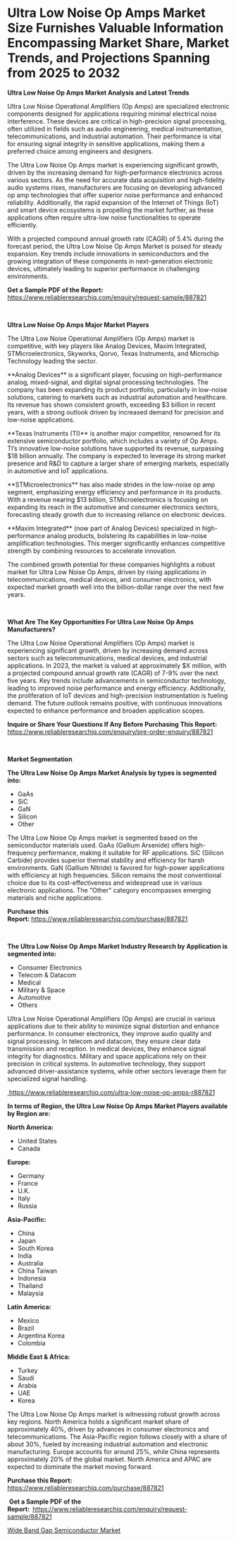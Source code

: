 <p><h1>Ultra Low Noise Op Amps Market Size Furnishes Valuable Information Encompassing Market Share, Market Trends, and Projections Spanning from 2025 to 2032</h1></p><p><strong>Ultra Low Noise Op Amps Market Analysis and Latest Trends</strong></p>
<p><p>Ultra Low Noise Operational Amplifiers (Op Amps) are specialized electronic components designed for applications requiring minimal electrical noise interference. These devices are critical in high-precision signal processing, often utilized in fields such as audio engineering, medical instrumentation, telecommunications, and industrial automation. Their performance is vital for ensuring signal integrity in sensitive applications, making them a preferred choice among engineers and designers.</p><p>The Ultra Low Noise Op Amps market is experiencing significant growth, driven by the increasing demand for high-performance electronics across various sectors. As the need for accurate data acquisition and high-fidelity audio systems rises, manufacturers are focusing on developing advanced op amp technologies that offer superior noise performance and enhanced reliability. Additionally, the rapid expansion of the Internet of Things (IoT) and smart device ecosystems is propelling the market further, as these applications often require ultra-low noise functionalities to operate efficiently.</p><p>With a projected compound annual growth rate (CAGR) of 5.4% during the forecast period, the Ultra Low Noise Op Amps Market is poised for steady expansion. Key trends include innovations in semiconductors and the growing integration of these components in next-generation electronic devices, ultimately leading to superior performance in challenging environments.</p></p>
<p><strong>Get a Sample PDF of the Report:&nbsp;</strong> <a href="https://www.reliableresearchiq.com/enquiry/request-sample/887821?utm_campaign=2245&utm_medium=2&utm_source=Github&utm_content=ia&utm_term=10022025&utm_id=ultra-low-noise-op-amps">https://www.reliableresearchiq.com/enquiry/request-sample/887821</a></p>
<p>&nbsp;</p>
<p><strong>Ultra Low Noise Op Amps Major Market Players</strong></p>
<p><p>The Ultra Low Noise Operational Amplifiers (Op Amps) market is competitive, with key players like Analog Devices, Maxim Integrated, STMicroelectronics, Skyworks, Qorvo, Texas Instruments, and Microchip Technology leading the sector.</p><p>**Analog Devices** is a significant player, focusing on high-performance analog, mixed-signal, and digital signal processing technologies. The company has been expanding its product portfolio, particularly in low-noise solutions, catering to markets such as industrial automation and healthcare. Its revenue has shown consistent growth, exceeding $3 billion in recent years, with a strong outlook driven by increased demand for precision and low-noise applications.</p><p>**Texas Instruments (TI)** is another major competitor, renowned for its extensive semiconductor portfolio, which includes a variety of Op Amps. TI’s innovative low-noise solutions have supported its revenue, surpassing $18 billion annually. The company is expected to leverage its strong market presence and R&D to capture a larger share of emerging markets, especially in automotive and IoT applications.</p><p>**STMicroelectronics** has also made strides in the low-noise op amp segment, emphasizing energy efficiency and performance in its products. With a revenue nearing $13 billion, STMicroelectronics is focusing on expanding its reach in the automotive and consumer electronics sectors, forecasting steady growth due to increasing reliance on electronic devices.</p><p>**Maxim Integrated** (now part of Analog Devices) specialized in high-performance analog products, bolstering its capabilities in low-noise amplification technologies. This merger significantly enhances competitive strength by combining resources to accelerate innovation.</p><p>The combined growth potential for these companies highlights a robust market for Ultra Low Noise Op Amps, driven by rising applications in telecommunications, medical devices, and consumer electronics, with expected market growth well into the billion-dollar range over the next few years.</p></p>
<p>&nbsp;</p>
<p><strong>What Are The Key Opportunities For Ultra Low Noise Op Amps Manufacturers?</strong></p>
<p><p>The Ultra Low Noise Operational Amplifiers (Op Amps) market is experiencing significant growth, driven by increasing demand across sectors such as telecommunications, medical devices, and industrial applications. In 2023, the market is valued at approximately $X million, with a projected compound annual growth rate (CAGR) of 7-9% over the next five years. Key trends include advancements in semiconductor technology, leading to improved noise performance and energy efficiency. Additionally, the proliferation of IoT devices and high-precision instrumentation is fueling demand. The future outlook remains positive, with continuous innovations expected to enhance performance and broaden application scopes.</p></p>
<p><strong>Inquire or Share Your Questions If Any Before Purchasing This Report:</strong> <a href="https://www.reliableresearchiq.com/enquiry/pre-order-enquiry/887821?utm_campaign=2245&utm_medium=2&utm_source=Github&utm_content=ia&utm_term=10022025&utm_id=ultra-low-noise-op-amps">https://www.reliableresearchiq.com/enquiry/pre-order-enquiry/887821</a></p>
<p>&nbsp;</p>
<p><strong>Market Segmentation</strong></p>
<p><strong>The Ultra Low Noise Op Amps Market Analysis by types is segmented into:</strong></p>
<p><ul><li>GaAs</li><li>SiC</li><li>GaN</li><li>Silicon</li><li>Other</li></ul></p>
<p><p>The Ultra Low Noise Op Amps market is segmented based on the semiconductor materials used. GaAs (Gallium Arsenide) offers high-frequency performance, making it suitable for RF applications. SiC (Silicon Carbide) provides superior thermal stability and efficiency for harsh environments. GaN (Gallium Nitride) is favored for high-power applications with efficiency at high frequencies. Silicon remains the most conventional choice due to its cost-effectiveness and widespread use in various electronic applications. The "Other" category encompasses emerging materials and niche applications.</p></p>
<p><strong>Purchase this Report:&nbsp;</strong><a href="https://www.reliableresearchiq.com/purchase/887821?utm_campaign=2245&utm_medium=2&utm_source=Github&utm_content=ia&utm_term=10022025&utm_id=ultra-low-noise-op-amps">https://www.reliableresearchiq.com/purchase/887821</a></p>
<p>&nbsp;</p>
<p><strong>The Ultra Low Noise Op Amps Market Industry Research by Application is segmented into:</strong></p>
<p><ul><li>Consumer Electronics</li><li>Telecom & Datacom</li><li>Medical</li><li>Military & Space</li><li>Automotive</li><li>Others</li></ul></p>
<p><p>Ultra Low Noise Operational Amplifiers (Op Amps) are crucial in various applications due to their ability to minimize signal distortion and enhance performance. In consumer electronics, they improve audio quality and signal processing. In telecom and datacom, they ensure clear data transmission and reception. In medical devices, they enhance signal integrity for diagnostics. Military and space applications rely on their precision in critical systems. In automotive technology, they support advanced driver-assistance systems, while other sectors leverage them for specialized signal handling.</p></p>
<p><a href="https://www.reliableresearchiq.com/ultra-low-noise-op-amps-r887821?utm_campaign=2245&utm_medium=2&utm_source=Github&utm_content=ia&utm_term=10022025&utm_id=ultra-low-noise-op-amps">&nbsp;https://www.reliableresearchiq.com/ultra-low-noise-op-amps-r887821</a></p>
<p><strong>In terms of Region, the Ultra Low Noise Op Amps Market Players available by Region are:</strong></p>
<p>
    <p> <strong> North America: </strong>
        <ul>
            <li>United States</li>
            <li>Canada</li>
        </ul>
        </p> 
    <p> <strong> Europe: </strong>
        <ul>
            <li>Germany</li>
            <li>France</li>
            <li>U.K.</li>
            <li>Italy</li>
            <li>Russia</li>
        </ul>
        </p> 
    <p> <strong> Asia-Pacific: </strong>
        <ul>
            <li>China</li>
            <li>Japan</li>
            <li>South Korea</li>
            <li>India</li>
            <li>Australia</li>
            <li>China Taiwan</li>
            <li>Indonesia</li>
            <li>Thailand</li>
            <li>Malaysia</li>
        </ul>
        </p> 
    <p> <strong> Latin America: </strong>
        <ul>
            <li>Mexico</li>
            <li>Brazil</li>
            <li>Argentina Korea</li>
            <li>Colombia</li>
        </ul>
        </p> 
    <p> <strong> Middle East & Africa: </strong>
        <ul>
            <li>Turkey</li>
            <li>Saudi</li>
            <li>Arabia</li>
            <li>UAE</li>
            <li>Korea</li>
        </ul>
    </p>
    </p>
<p><p>The Ultra Low Noise Op Amps market is witnessing robust growth across key regions. North America holds a significant market share of approximately 40%, driven by advances in consumer electronics and telecommunications. The Asia-Pacific region follows closely with a share of about 30%, fueled by increasing industrial automation and electronic manufacturing. Europe accounts for around 25%, while China represents approximately 20% of the global market. North America and APAC are expected to dominate the market moving forward.</p></p>
<p><strong>Purchase this Report: </strong><a href="https://www.reliableresearchiq.com/purchase/887821?utm_campaign=2245&utm_medium=2&utm_source=Github&utm_content=ia&utm_term=10022025&utm_id=ultra-low-noise-op-amps">https://www.reliableresearchiq.com/purchase/887821</a></p>
<p>&nbsp;<strong>Get a Sample PDF of the Report:&nbsp;&nbsp;</strong><a href="https://www.reliableresearchiq.com/enquiry/request-sample/887821?utm_campaign=2245&utm_medium=2&utm_source=Github&utm_content=ia&utm_term=10022025&utm_id=ultra-low-noise-op-amps">https://www.reliableresearchiq.com/enquiry/request-sample/887821</a></p>
<p><strong></strong></p>
<p><p><a href="https://github.com/LilianFaulkner65/Market-Research-Report-List-1/blob/main/wide-band-gap-semiconductor-market.md?utm_campaign=2245&utm_medium=2&utm_source=Github&utm_content=ia&utm_term=10022025&utm_id=ultra-low-noise-op-amps">Wide Band Gap Semiconductor Market</a></p></p>